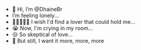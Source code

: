 - 👋 Hi, I’m @DhaineBr
-  I’m feeling lonely...
- 👩🏿‍🤝‍🧑🏼 I wish I'd find a lover that could hold me...
- 😭 Now, I'm crying in my room...
- 😒 So skeptical of love...
- 🤩 But still, I want it more, more, more

<!---
DhaineBr/DhaineBr is a ✨ special ✨ repository because its `README.md` (this file) appears on your GitHub profile.
You can click the Preview link to take a look at your changes.
--->
